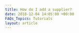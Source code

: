 ```yaml
---
title: How do I add a supplier?
date: 2018-12-04 14:05:00 +00:00
FAQs_Topics: Tutorials
layout: article
---
```


